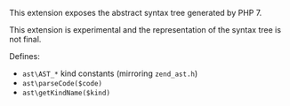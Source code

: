 This extension exposes the abstract syntax tree generated by PHP 7.

This extension is experimental and the representation of the syntax tree is not final.

Defines:

 * `ast\AST_*` kind constants (mirroring `zend_ast.h`)
 * `ast\parseCode($code)`
 * `ast\getKindName($kind)`
